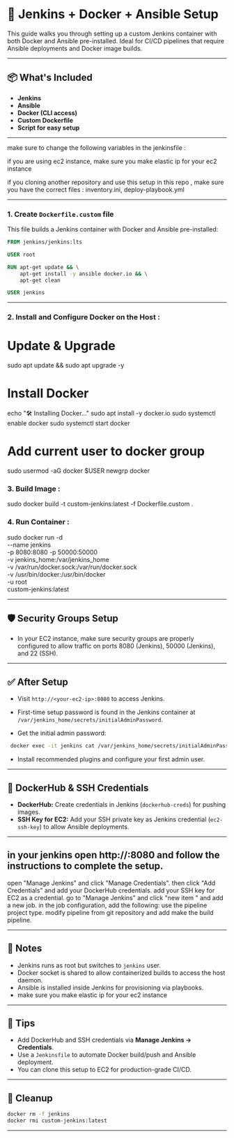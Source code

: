 
# 🚀 Jenkins + Docker + Ansible Setup

This guide walks you through setting up a custom Jenkins container with both Docker and Ansible pre-installed. Ideal for CI/CD pipelines that require Ansible deployments and Docker image builds.

---

## 📦 What's Included

- **Jenkins** 
- **Ansible**
- **Docker (CLI access)** 
- **Custom Dockerfile**
- **Script for easy setup**

---
make sure to change the following variables in the jenkinsfile :
<your-server-ip>
<your-ec2-ip>
<your-dockerhub-username>
<your-image-name>
<your-key>


if you are using ec2 instance, make sure you make elastic ip for your ec2 instance

if you cloning another repository and use this setup in this repo ,
make sure you have the correct files : 
inventory.ini,
deploy-playbook.yml

---

### 1. Create `Dockerfile.custom` file

This file builds a Jenkins container with Docker and Ansible pre-installed:

```Dockerfile
FROM jenkins/jenkins:lts

USER root

RUN apt-get update && \
    apt-get install -y ansible docker.io && \
    apt-get clean

USER jenkins
```

---

### 2. Install and Configure Docker on the Host : 

# Update & Upgrade
sudo apt update && sudo apt upgrade -y

# Install Docker
echo "🛠️ Installing Docker..."
sudo apt install -y docker.io
sudo systemctl enable docker
sudo systemctl start docker

# Add current user to docker group
sudo usermod -aG docker $USER
newgrp docker


### 3. Build Image :

sudo docker build -t custom-jenkins:latest -f Dockerfile.custom .


### 4. Run Container :

sudo docker run -d \
  --name jenkins \
  -p 8080:8080 -p 50000:50000 \
  -v jenkins_home:/var/jenkins_home \
  -v /var/run/docker.sock:/var/run/docker.sock \
  -v /usr/bin/docker:/usr/bin/docker \
  -u root \
  custom-jenkins:latest

---
## 🛡️ Security Groups Setup

- In your EC2 instance, make sure security groups are properly configured to allow traffic on ports 8080 (Jenkins), 50000 (Jenkins), and 22 (SSH). 

---

## ✅ After Setup

- Visit `http://<your-ec2-ip>:8080` to access Jenkins.
- First-time setup password is found in the Jenkins container at 
`/var/jenkins_home/secrets/initialAdminPassword`.

- Get the initial admin password:

```bash
 docker exec -it jenkins cat /var/jenkins_home/secrets/initialAdminPassword
```

- Install recommended plugins and configure your first admin user.

---

## 🔐 DockerHub & SSH Credentials

- **DockerHub:** Create credentials in Jenkins (`dockerhub-creds`) for pushing images.
- **SSH Key for EC2:** Add your SSH private key as Jenkins credential (`ec2-ssh-key`) to allow Ansible deployments.

--- 

## in your jenkins open http://<your-ec2-ip>:8080 and follow the instructions to complete the setup.
open "Manage Jenkins" and click "Manage Credentials".
then click "Add Credentials" and add your DockerHub credentials.
add your SSH key for EC2 as a credential.
go to "Manage Jenkins" and click "new item " and add a new job.
in the job configuration, add the following:
use the pipeline project type.
modify pipeline from git repository and add make the build pipeline.

---

## 🔁 Notes

- Jenkins runs as root but switches to `jenkins` user.
- Docker socket is shared to allow containerized builds to access the host daemon.
- Ansible is installed inside Jenkins for provisioning via playbooks.
- make sure you make elastic ip for your ec2 instance 

---
## 📎 Tips

- Add DockerHub and SSH credentials via **Manage Jenkins → Credentials**.
- Use a `Jenkinsfile` to automate Docker build/push and Ansible deployment.
- You can clone this setup to EC2 for production-grade CI/CD.

---
## 🧹 Cleanup

```bash
docker rm -f jenkins
docker rmi custom-jenkins:latest
```

---

